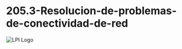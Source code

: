 # 205.3-Resolucion-de-problemas-de-conectividad-de-red
![LPI Logo](../../../wallpaper/et_linux.png "Buscando al hombre nuevo")
